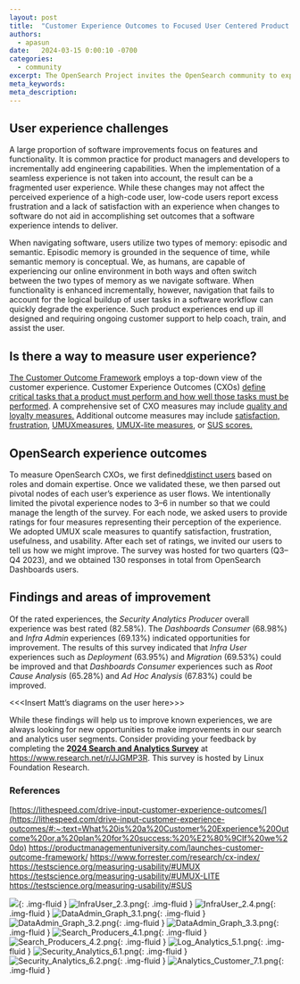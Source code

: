```yaml
---
layout: post
title:  "Customer Experience Outcomes to Focused User Centered Product Design Improvements"
authors:
  - apasun
date:   2024-03-15 0:00:10 -0700
categories:
  - community
excerpt: The OpenSearch Project invites the OpenSearch community to explore the future of search, analytics, and generative AI at the first OpenSearch user conference in Europe. Join us in Berlin on May 6 & 7 and learn how to build powerful applications and get the most out of your OpenSearch deployments.
meta_keywords: 
meta_description: 
---
```


## User experience challenges

A large proportion of software improvements focus on features and functionality. It is common practice for product managers and developers to incrementally add engineering capabilities. When the implementation of a seamless experience is not taken into account, the result can be a fragmented user experience. While these changes may not affect the perceived experience of a high-code user, low-code users report excess frustration and a lack of satisfaction with an experience when changes to software do not aid in accomplishing set outcomes that a software experience intends to deliver.

When navigating software, users utilize two types of memory: episodic and semantic. Episodic memory is grounded in the sequence of time, while semantic memory is conceptual. We, as humans, are capable of experiencing our online environment in both ways and often switch between the two types of memory as we navigate software. When functionality is enhanced incrementally, however, navigation that fails to account for the logical buildup of user tasks in a software workflow can quickly degrade the experience. Such product experiences end up ill designed and requiring ongoing customer support to help coach, train, and assist the user.

## Is there a way to measure user experience?
[The Customer Outcome Framework](https://productmanagementuniversity.com/launches-customer-outcome-framework/) employs a top-down view of the customer experience. Customer Experience Outcomes (CXOs) [define critical tasks that a product must perform and how well those tasks must be performed](https://lithespeed.com/drive-input-customer-experience-outcomes/#:~:text=What%20is%20a%20Customer%20Experience%20Outcome%20or,a%20plan%20for%20success:%20%E2%80%9CIf%20we%20do). A comprehensive set of CXO measures may include [quality and loyalty measures.](https://www.forrester.com/research/cx-index/) Additional outcome measures may include [satisfaction, frustration](https://www.dynatrace.com/news/blog/user-experience-score-the-one-metric-to-rule-them-all/), [UMUX](https://testscience.org/measuring-usability/#UMUX)[measures,](https://testscience.org/measuring-usability/#UMUX) [UMUX-lite measures](https://testscience.org/measuring-usability/#UMUX-LITE), or [SUS scores.](https://testscience.org/measuring-usability/#SUS)

## OpenSearch experience outcomes
To measure OpenSearch CXOs, we first defined[distinct users](https://opensearch.org/blog/q1-survey-results/) based on roles and domain expertise. Once we validated these, we then parsed out pivotal nodes of each user’s experience as user flows. We intentionally limited the pivotal experience nodes to 3–6 in number so that we could manage the length of the survey. For each node, we asked users to provide ratings for four measures representing their perception of the experience. We adopted UMUX scale measures to quantify satisfaction, frustration, usefulness, and usability. After each set of ratings, we invited our users to tell us how we might improve. The survey was hosted for two quarters (Q3–Q4 2023), and we obtained 130 responses in total from OpenSearch Dashboards users.


## Findings and areas of improvement 

Of the rated experiences, the *Security Analytics Producer* overall experience was best rated (82.58%). The *Dashboards* *Consumer* (68.98%) and *Infra Admin* experiences (69.13%) indicated opportunities for improvement. The results of this survey indicated that *Infra User* experiences such as *Deployment* (63.95%) and *Migration* (69.53%) could be improved and that *Dashboards* *Consumer* experiences such as *Root Cause Analysis* (65.28%) and *Ad Hoc Analysis* (67.83%) could be improved.

<<<Insert Matt’s diagrams on the user here>>>

While these findings will help us to improve known experiences, we are always looking for new opportunities to make improvements in our search and analytics user segments. Consider providing your feedback by completing the **2**[**024 Search and Analytics Survey**](https://www.research.net/r/JJGMP3R) at https://www.research.net/r/JJGMP3R. This survey is hosted by Linux Foundation Research.

### References

[https://lithespeed.com/drive-input-customer-experience-outcomes/](https://lithespeed.com/drive-input-customer-experience-outcomes/#:~:text=What%20is%20a%20Customer%20Experience%20Outcome%20or,a%20plan%20for%20success:%20%E2%80%9CIf%20we%20do)
https://productmanagementuniversity.com/launches-customer-outcome-framework/
https://www.forrester.com/research/cx-index/
https://testscience.org/measuring-usability/#UMUX
https://testscience.org/measuring-usability/#UMUX-LITE
https://testscience.org/measuring-usability/#SUS


![](/assets/media/blog-images/2024-03-15-customer-experience-outcomes/InfraUser_2.2.png){: .img-fluid }
![InfraUser_2.3.png](/assets/media/blog-images/2024-03-15-customer-experience-outcomes/InfraUser_2.3.png){: .img-fluid }
![InfraUser_2.4.png](/assets/media/blog-images/2024-03-15-customer-experience-outcomes/InfraUser_2.4.png){: .img-fluid }
![DataAdmin_Graph_3.1.png](/assets/media/blog-images/2024-03-15-customer-experience-outcomes/DataAdmin_Graph_3.1.png){: .img-fluid }
![DataAdmin_Graph_3.2.png](/assets/media/blog-images/2024-03-15-customer-experience-outcomes/DataAdmin_Graph_3.2.png){: .img-fluid }
![DataAdmin_Graph_3.3.png](/assets/media/blog-images/2024-03-15-customer-experience-outcomes/DataAdmin_Graph_3.3.png){: .img-fluid }
![Search_Producers_4.1.png](/assets/media/blog-images/2024-03-15-customer-experience-outcomes/Search_Producers_4.1.png){: .img-fluid }
![Search_Producers_4.2.png](/assets/media/blog-images/2024-03-15-customer-experience-outcomes/Search_Producers_4.2.png){: .img-fluid }
![Log_Analytics_5.1.png](/assets/media/blog-images/2024-03-15-customer-experience-outcomes/Log_Analytics_5.1.png){: .img-fluid }
![Security_Analytics_6.1.png](/assets/media/blog-images/2024-03-15-customer-experience-outcomes/Security_Analytics_6.1.png){: .img-fluid }
![Security_Analytics_6.2.png](/assets/media/blog-images/2024-03-15-customer-experience-outcomes/Security_Analytics_6.2.png){: .img-fluid }
![Analytics_Customer_7.1.png](/assets/media/blog-images/2024-03-15-customer-experience-outcomes/Analytics_Customer_7.1.png){: .img-fluid }




